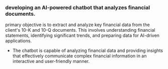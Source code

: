 ### developing an AI-powered chatbot that analyzes financial documents. 
primary objective is to extract and analyze key financial data from the client's 10-K and 10-Q documents. This involves understanding financial statements, identifying significant trends, and preparing data for AI-driven applications.
- The chatbot is capable of analyzing financial data and providing insights that effectively communicate complex financial information in an interactive and user-friendly manner.
